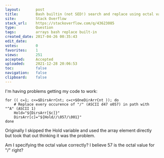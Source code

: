 ```yaml
---
layout:       post
title:        Bash builtin (not SED!) search and replace using octal values
site:         Stack Overflow
stack_url:    https://stackoverflow.com/q/43623085
type:         Question
tags:         arrays bash replace built-in
created_date: 2017-04-26 00:35:43
edit_date:    
votes:        0
favorites:    1
views:        251
accepted:     Accepted
uploaded:     2021-12-28 20:06:53
toc:          false
navigation:   false
clipboard:    false
---
```


I'm having problems getting my code to work:


``` 
for (( c=1; c<=$DirsArrCnt; c=c+$OneDirArrCnt )); do 
    # Replace every occurence of "/" (ASCII d47 o057) in path with "^A" (ASCII 1)
    Hold="${DirsArr[$c]}"
    DirsArr[c]="${Hold//\057/\001}"
done

```

Originally I skipped the Hold variable and used the array element directly but took that out thinking it was the problem.

Am I specifying the octal value correctly? I believe 57 is the octal value for "/" right?
